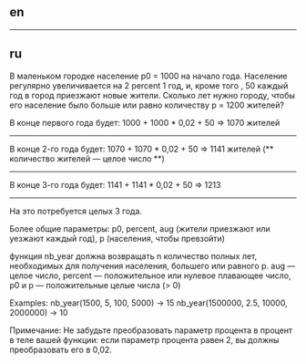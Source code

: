 ## en

---

## ru

В маленьком городке население p0 = 1000 на начало года.
Население регулярно увеличивается на 2 percent 1 год, и, кроме того , 50 каждый год в город приезжают новые жители.
Сколько лет нужно городу, чтобы его население было больше или равно количеству p = 1200 жителей?

В конце первого года будет:
1000 + 1000 \* 0,02 + 50 => 1070 жителей

---

В конце 2-го года будет:
1070 + 1070 \* 0,02 + 50 => 1141 жителей (** количество жителей — целое число **)

---

В конце 3-го года будет:
1141 + 1141 \* 0,02 + 50 => 1213

---

На это потребуется целых 3 года.

Более общие параметры:
p0, percent, aug (жители приезжают или уезжают каждый год), p (населения, чтобы превзойти)

функция nb_year должна возвращать n количество полных лет, необходимых для получения населения, большего или равного p.
aug — целое число, percent — положительное или нулевое плавающее число, p0 и p — положительные целые числа (> 0)

Examples:
nb_year(1500, 5, 100, 5000) -> 15
nb_year(1500000, 2.5, 10000, 2000000) -> 10

Примечание:
Не забудьте преобразовать параметр процента в процент в теле вашей функции: если параметр процента равен 2,
вы должны преобразовать его в 0,02.
